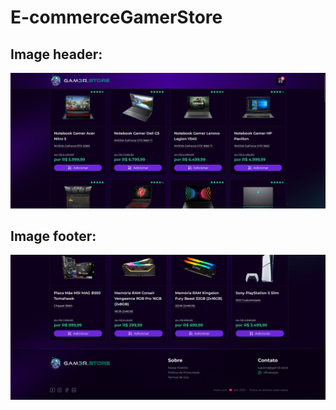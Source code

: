 # E-commerceGamerStore 

## Image header:
![alt text](image.png)

## Image footer:
![alt text](image-1.png)